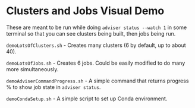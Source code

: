 # Clusters and Jobs Visual Demo
These are meant to be run while doing `adviser status --watch 1` in some terminal so that you can see
clusters being built, then jobs being run.

`demoLotsOfClusters.sh` - Creates many clusters (6 by default, up to about 40).

`demoLotsOfJobs.sh` - Creates 6 jobs. Could be easily modified to do many more simultaneously.

`demoAdviserCommandProgress.sh` - A simple command that returns progress % to show job state in `adviser status`.

`demoCondaSetup.sh` - A simple script to set up Conda environment.
